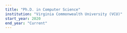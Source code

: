 ```yaml
---
title: "Ph.D. in Computer Science"
institution: "Virginia Commonwealth University (VCU)"
start_year: 2020
end_year: "Current"
---
```

